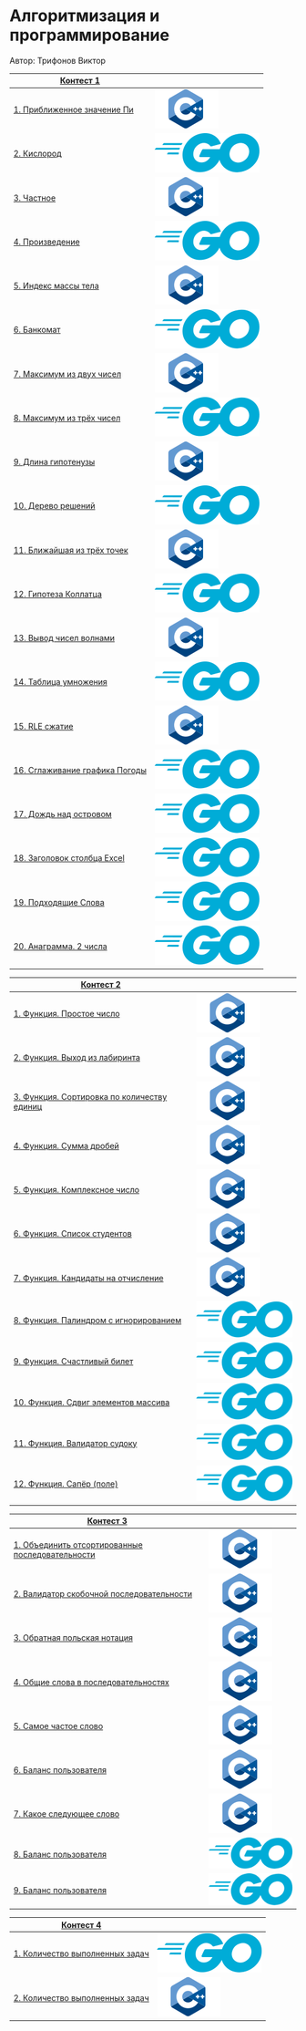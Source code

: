 # Алгоритмизация и программирование

Автор: Трифонов Виктор

|[Контест 1](https://contest.yandex.ru/contest/52142/problems/) |  |
| --- | --- |
| [1. Приближенное значение Пи](./contest_01/01.cpp) | ![](./img/cpp.svg) |
| [2. Кислород](./contest_01/02.go) |  ![](./img/go.svg) |
| [3. Частное](./contest_01/03.cpp) | ![](./img/cpp.svg) |
| [4. Произведение](./contest_01/04.go) | ![](./img/go.svg) |
| [5. Индекс массы тела](./contest_01/05.cpp) | ![](./img/cpp.svg) |
| [6. Банкомат](./contest_01/06.go) | ![](./img/go.svg) |
| [7. Максимум из двух чисел](./contest_01/07.cpp) | ![](./img/cpp.svg) |
| [8. Максимум из трёх чисел](./contest_01/08.go) | ![](./img/go.svg) |
| [9. Длина гипотенузы](./contest_01/09.cpp) | ![](./img/cpp.svg) |
| [10. Дерево решений](./contest_01/10.go) | ![](./img/go.svg) |
| [11. Ближайшая из трёх точек](./contest_01/11.cpp) | ![](./img/cpp.svg) |
| [12. Гипотеза Коллатца](./contest_01/12.go) | ![](./img/go.svg) |
| [13. Вывод чисел волнами](./contest_01/13.cpp) | ![](./img/cpp.svg) |
| [14. Таблица умножения](./contest_01/14.go) | ![](./img/go.svg) |
| [15. RLE сжатие](./contest_01/15.cpp) | ![](./img/cpp.svg) |
| [16. Сглаживание графика Погоды](./contest_01/16.go) | ![](./img/go.svg) |
| [17. Дождь над островом](./contest_01/17.go) | ![](./img/go.svg) |
| [18. Заголовок столбца Excel](./contest_01/18.go) | ![](./img/go.svg) |
| [19. Подходящие Слова](./contest_01/19.go) | ![](./img/go.svg) |
| [20. Анаграмма. 2 числа](./contest_01/20.go) | ![](./img/go.svg) |

|[Контест 2](https://contest.yandex.ru/contest/52676/problems/) |  |
| --- | --- |
| [1. Функция. Простое число](./contest_02/01.cpp) | ![](./img/cpp.svg) |
| [2. Функция. Выход из лабиринта](./contest_02/02.go) |  ![](./img/cpp.svg) |
| [3. Функция. Сортировка по количеству единиц](./contest_02/03.cpp) | ![](./img/cpp.svg) |
| [4. Функция. Сумма дробей](./contest_02/04.cpp) | ![](./img/cpp.svg) |
| [5. Функция. Комплексное число](./contest_02/05.cpp) | ![](./img/cpp.svg) |
| [6. Функция. Список студентов](./contest_02/06.cpp) | ![](./img/cpp.svg) |
| [7. Функция. Кандидаты на отчисление](./contest_02/07.cpp) | ![](./img/cpp.svg) |
| [8. Функция. Палиндром с игнорированием](./contest_02/08.go) | ![](./img/go.svg) |
| [9. Функция. Счастливый билет](./contest_02/09.go) | ![](./img/go.svg) |
| [10. Функция. Сдвиг элементов массива](./contest_02/10.go) | ![](./img/go.svg) |
| [11. Функция. Валидатор судоку](./contest_02/11.go) | ![](./img/go.svg) |
| [12. Функция. Сапёр (поле)](./contest_02/12.go) | ![](./img/go.svg) |

| [Контест 3](https://contest.yandex.ru/contest/53504/problems) | |
| --- | --- |
| [1. Объединить отсортированные последовательности](./contest_03/01.cpp) | ![](./img/cpp.svg) |
| [2. Валидатор скобочной последовательности](./contest_03/02.cpp) | ![](./img/cpp.svg) |
| [3. Обратная польская нотация](./contest_03/03.cpp) | ![](./img/cpp.svg) |
| [4. Общие слова в последовательностях](./contest_03/04.cpp) | ![](./img/cpp.svg) |
| [5. Самое частое слово](./contest_03/05.cpp) | ![](./img/cpp.svg) |
| [6. Баланс пользователя](./contest_03/06.cpp) | ![](./img/cpp.svg) |
| [7. Какое следующее слово](./contest_03/07/main.cpp) | ![](./img/cpp.svg) |
| [8. Баланс пользователя](./contest_03/08.go) | ![](./img/go.svg) |
| [9. Баланс пользователя](./contest_03/09.go) | ![](./img/go.svg) |

| [Контест 4](https://contest.yandex.ru/contest/54625/problems) | |
| --- | --- |
| [1. Количество выполненных задач](./contest_04/01/main.go) | ![](./img/go.svg) |
| [2. Количество выполненных задач](./contest_04/02/main.cpp) | ![](./img/cpp.svg) |
